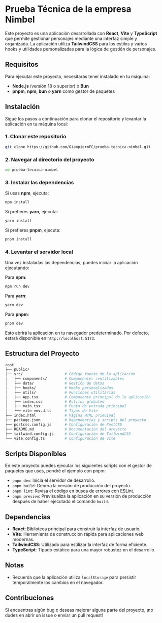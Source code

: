 # Prueba Técnica de la empresa Nimbel

Este proyecto es una aplicación desarrollada con **React**, **Vite** y **TypeScript** que permite gestionar personajes mediante una interfaz simple y organizada. La aplicación utiliza **TailwindCSS** para los estilos y varios hooks y utilidades personalizadas para la lógica de gestión de personajes.

## Requisitos

Para ejecutar este proyecto, necesitarás tener instalado en tu máquina:

- **Node.js** (versión 18 o superior) o **Bun**
- **pnpm**, **npm**, **bun** o **yarn** como gestor de paquetes

## Instalación

Sigue los pasos a continuación para clonar el repositorio y levantar la aplicación en tu máquina local:

### 1. Clonar este repositorio

```bash
git clone https://github.com/GiampieroFC/prueba-tecnica-nimbel.git
```

### 2. Navegar al directorio del proyecto

```bash
cd prueba-tecnica-nimbel
```

### 3. Instalar las dependencias

Si usas **npm**, ejecuta:

```bash
npm install
```

Si prefieres **yarn**, ejecuta:

```bash
yarn install
```

Si prefieres **pnpm**, ejecuta:

```bash
pnpm install
```

### 4. Levantar el servidor local

Una vez instaladas las dependencias, puedes iniciar la aplicación ejecutando:

Para **npm**:

```bash
npm run dev
```

Para **yarn**:

```bash
yarn dev
```

Para **pnpm**:

```bash
pnpm dev
```

Esto abrirá la aplicación en tu navegador predeterminado. Por defecto, estará disponible en `http://localhost:5173`.

## Estructura del Proyecto

```bash
root
├── public/
├── src/                   # Código fuente de la aplicación
│   ├── components/        # Componentes reutilizables
│   ├── data/              # Gestión de datos
│   ├── hooks/             # Hooks personalizados
│   ├── utils/             # Funciones utilitarias
│   ├── App.tsx            # Componente principal de la aplicación
│   ├── index.css          # Estilos globales
│   ├── main.tsx           # Punto de entrada principal
│   └── vite-env.d.ts      # Tipos de Vite
├── index.html             # Página HTML principal
├── package.json           # Dependencias y scripts del proyecto
├── postcss.config.js      # Configuración de PostCSS
├── README.md              # Documentación del proyecto
├── tailwind.config.js     # Configuración de TailwindCSS
└── vite.config.ts         # Configuración de Vite
```
## Scripts Disponibles

En este proyecto puedes ejecutar los siguientes scripts con el gestor de paquetes que uses, pondré el ejemplo con pnpm:

- `pnpm dev`: Inicia el servidor de desarrollo.
- `pnpm build`: Genera la versión de producción del proyecto.
- `pnpm lint`: Revisa el código en busca de errores con ESLint.
- `pnpm preview`: Previsualiza la aplicación en su versión de producción después de haber ejecutado el comando `build`.


## Dependencias

- **React**: Biblioteca principal para construir la interfaz de usuario.
- **Vite**: Herramienta de construcción rápida para aplicaciones web modernas.
- **TailwindCSS**: Utilizado para estilizar la interfaz de forma eficiente.
- **TypeScript**: Tipado estático para una mayor robustez en el desarrollo.

## Notas

- Recuerda que la aplicación utiliza `localStorage` para persistir temporalmente los cambios en el navegador.

## Contribuciones

Si encuentras algún bug o deseas mejorar alguna parte del proyecto, ¡no dudes en abrir un issue o enviar un pull request!
